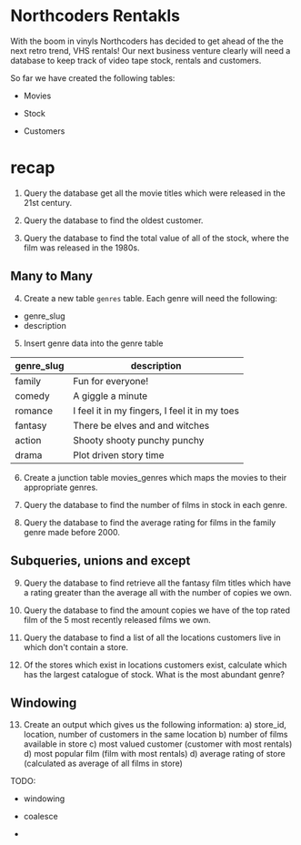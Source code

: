 # Northcoders Rentakls

With the boom in vinyls Northcoders has decided to get ahead of the the next retro trend, VHS rentals! Our next business venture clearly will need a database to keep track of video tape stock, rentals and customers.

So far we have created the following tables:

-   Movies

-   Stock

-   Customers

# recap

1. Query the database get all the movie titles which were released in the 21st century.

2. Query the database to find the oldest customer.

3. Query the database to find the total value of all of the stock, where the film was released in the 1980s.

## Many to Many

4. Create a new table `genres` table.
   Each genre will need the following:

-   genre_slug
-   description

5. Insert genre data into the genre table

| genre_slug | description                                   |
| ---------- | --------------------------------------------- |
| family     | Fun for everyone!                             |
| comedy     | A giggle a minute                             |
| romance    | I feel it in my fingers, I feel it in my toes |
| fantasy    | There be elves and and witches                |
| action     | Shooty shooty punchy punchy                   |
| drama      | Plot driven story time                        |

6. Create a junction table movies_genres which maps the movies to their appropriate genres.

7. Query the database to find the number of films in stock in each genre.

8. Query the database to find the average rating for films in the family genre made before 2000.

## Subqueries, unions and except

9. Query the database to find retrieve all the fantasy film titles which have a rating greater than the average all with the number of copies we own.

10. Query the database to find the amount copies we have of the top rated film of the 5 most recently released films we own.

11. Query the database to find a list of all the locations customers live in which don't contain a store.

12. Of the stores which exist in locations customers exist, calculate which has the largest catalogue of stock. What is the most abundant genre?

## Windowing

13. Create an output which gives us the following information:
    a) store_id, location, number of customers in the same location
    b) number of films available in store
    c) most valued customer (customer with most rentals)
    d) most popular film (film with most rentals)
    d) average rating of store (calculated as average of all films in store)

TODO:

-   windowing

-   coalesce

-
